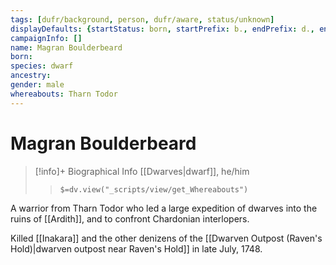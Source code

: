 ```yaml
---
tags: [dufr/background, person, dufr/aware, status/unknown]
displayDefaults: {startStatus: born, startPrefix: b., endPrefix: d., endStatus: died}
campaignInfo: []
name: Magran Boulderbeard
born:
species: dwarf
ancestry:
gender: male
whereabouts: Tharn Todor
---
```

# Magran Boulderbeard
>[!info]+ Biographical Info
> [[Dwarves|dwarf]], he/him
>> `$=dv.view("_scripts/view/get_Whereabouts")`

A warrior from Tharn Todor who led a large expedition of dwarves into the ruins of [[Ardith]], and to confront Chardonian interlopers. 

Killed [[Inakara]] and the other denizens of the [[Dwarven Outpost (Raven's Hold)|dwarven outpost near Raven's Hold]] in late July, 1748.